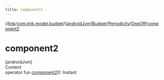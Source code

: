 ```yaml
---
title: component2 -
---
```

//[link](../../../../index.md)/[com.tink.model.budget](../../../index.md)/[[androidJvm]Budget](../../index.md)/[Periodicity](../index.md)/[OneOff](index.md)/[component2](component2.md)



# component2  
[androidJvm]  
Content  
operator fun [component2](component2.md)(): Instant  



